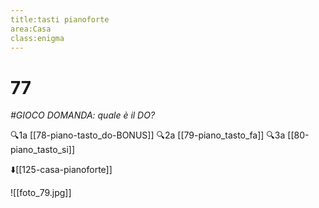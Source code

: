```yaml
---
title:tasti pianoforte
area:Casa
class:enigma
---
```

# 77
_#GIOCO DOMANDA: quale è il DO?_


🔍1a  [[78-piano-tasto_do-BONUS]]
🔍2a  [[79-piano_tasto_fa]]
🔍3a  [[80-piano_tasto_si]]

⬇️[[125-casa-pianoforte]]

![[foto_79.jpg]]